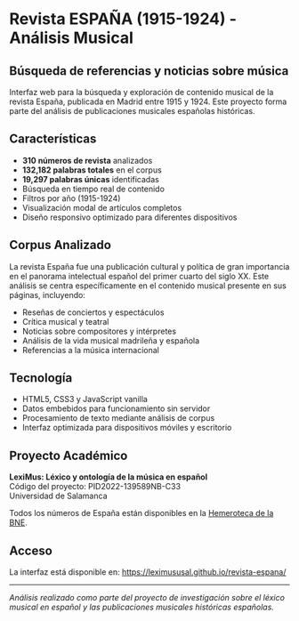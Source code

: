 # Revista ESPAÑA (1915-1924) - Análisis Musical

## Búsqueda de referencias y noticias sobre música

Interfaz web para la búsqueda y exploración de contenido musical de la revista España, publicada en Madrid entre 1915 y 1924. Este proyecto forma parte del análisis de publicaciones musicales españolas históricas.

## Características

- **310 números de revista** analizados
- **132,182 palabras totales** en el corpus
- **19,297 palabras únicas** identificadas
- Búsqueda en tiempo real de contenido
- Filtros por año (1915-1924)
- Visualización modal de artículos completos
- Diseño responsivo optimizado para diferentes dispositivos

## Corpus Analizado

La revista España fue una publicación cultural y política de gran importancia en el panorama intelectual español del primer cuarto del siglo XX. Este análisis se centra específicamente en el contenido musical presente en sus páginas, incluyendo:

- Reseñas de conciertos y espectáculos
- Crítica musical y teatral
- Noticias sobre compositores y intérpretes
- Análisis de la vida musical madrileña y española
- Referencias a la música internacional

## Tecnología

- HTML5, CSS3 y JavaScript vanilla
- Datos embebidos para funcionamiento sin servidor
- Procesamiento de texto mediante análisis de corpus
- Interfaz optimizada para dispositivos móviles y escritorio

## Proyecto Académico

**LexiMus: Léxico y ontología de la música en español**  
Código del proyecto: PID2022-139589NB-C33  
Universidad de Salamanca  

Todos los números de España están disponibles en la [Hemeroteca de la BNE](https://hemerotecadigital.bne.es/hd/es/card?sid=3274681).

## Acceso

La interfaz está disponible en: https://leximususal.github.io/revista-espana/

---

*Análisis realizado como parte del proyecto de investigación sobre el léxico musical en español y las publicaciones musicales históricas españolas.*